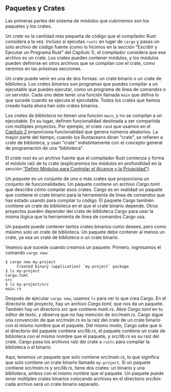 ## Paquetes y Crates

Las primeras partes del sistema de módulos que cubriremos son los paquetes y los
crates.

Un *crate* es la cantidad más pequeña de código que el compilador Rust considera
a la vez. Incluso si ejecutas `rustc` en lugar de `cargo` y pasas un solo
archivo de código fuente (como lo hicimos en la sección “Escribir y Ejecutar un
Programa Rust” del Capítulo 1), el compilador considera que ese archivo es un
crate. Los crates pueden contener módulos, y los módulos pueden definirse en
otros archivos que se compilan con el crate, como veremos en las próximas
secciones.

Un crate puede venir en una de dos formas: un crate binario o un crate de
biblioteca. Los *crates binarios* son programas que puedes compilar a un
ejecutable que puedes ejecutar, como un programa de línea de comandos o un
servidor. Cada uno debe tener una función llamada `main` que defina lo que
sucede cuando se ejecuta el ejecutable. Todos los crates que hemos creado hasta
ahora han sido crates binarios.

Los *crates de biblioteca* no tienen una función `main`, y no se compilan a un
ejecutable. En su lugar, definen funcionalidad destinada a ser compartida con
múltiples proyectos. Por ejemplo, el crate `rand` que usamos en el [Capítulo
2][rand]<!-- ignore --> proporciona funcionalidad que genera números aleatorios.
La mayor parte del tiempo, cuando los Rustaceans dicen “crate”, se refieren a
crate de biblioteca, y usan “crate” indistintamente con el concepto general de
programación de una “biblioteca”.

El *crate root* es un archivo fuente que el compilador Rust comienza y forma el
módulo raíz de tu crate (explicaremos los módulos en profundidad en la sección
[“Definir Módulos para Controlar el Alcance y la Privacidad”][modules]<!-- ignore
-->).

Un *paquete* es un conjunto de uno o más crates que proporciona un conjunto de
funcionalidades. Un paquete contiene un archivo *Cargo.toml* que describe cómo
compilar esos crates. Cargo es en realidad un paquete que contiene el crate
binario para la herramienta de línea de comandos que has estado usando para
compilar tu código. El paquete Cargo también contiene un crate de biblioteca en
el que el crate binario depende. Otros proyectos pueden depender del crate de
biblioteca Cargo para usar la misma lógica que la herramienta de línea de
comandos Cargo usa.

Un paquete puede contener tantos crates binarios como desees, pero como máximo
solo un crate de biblioteca. Un paquete debe contener al menos un crate, ya sea
un crate de biblioteca o un crate binario.

Veamos qué sucede cuando creamos un paquete. Primero, ingresamos el comando
`cargo new`:

```console
$ cargo new my-project
     Created binary (application) `my-project` package
$ ls my-project
Cargo.toml
src
$ ls my-project/src
main.rs
```

Después de ejecutar `cargo new`, usamos `ls` para ver lo que crea Cargo. En el
directorio del proyecto, hay un archivo *Cargo.toml*, que nos da un paquete.
También hay un directorio *src* que contiene *main.rs*. Abre *Cargo.toml* en tu
editor de texto, y observa que no hay mención de *src/main.rs*. Cargo sigue una
convención de que *src/main.rs* es la raíz del crate de un crate binario con el
mismo nombre que el paquete. Del mismo modo, Cargo sabe que si el directorio del
paquete contiene *src/lib.rs*, el paquete contiene un crate de biblioteca con el
mismo nombre que el paquete, y *src/lib.rs* es su raíz del crate. Cargo pasa los
archivos raíz del crate a `rustc` para compilar la biblioteca o el binario.

Aquí, tenemos un paquete que solo contiene *src/main.rs*, lo que significa que
solo contiene un crate binario llamado `my-project`. Si un paquete contiene
*src/main.rs* y *src/lib.rs*, tiene dos crates: un binario y una biblioteca,
ambos con el mismo nombre que el paquete. Un paquete puede tener múltiples
crates binarios colocando archivos en el directorio *src/bin*: cada archivo será
un crate binario separado.

[modules]: ch07-02-defining-modules-to-control-scope-and-privacy.html
[rand]: ch02-00-guessing-game-tutorial.html#generating-a-random-number
